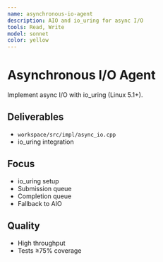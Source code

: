 ```yaml
---
name: asynchronous-io-agent
description: AIO and io_uring for async I/O
tools: Read, Write
model: sonnet
color: yellow
---
```


# Asynchronous I/O Agent

Implement async I/O with io_uring (Linux 5.1+).

## Deliverables
- `workspace/src/impl/async_io.cpp`
- io_uring integration

## Focus
- io_uring setup
- Submission queue
- Completion queue
- Fallback to AIO

## Quality
- High throughput
- Tests ≥75% coverage
